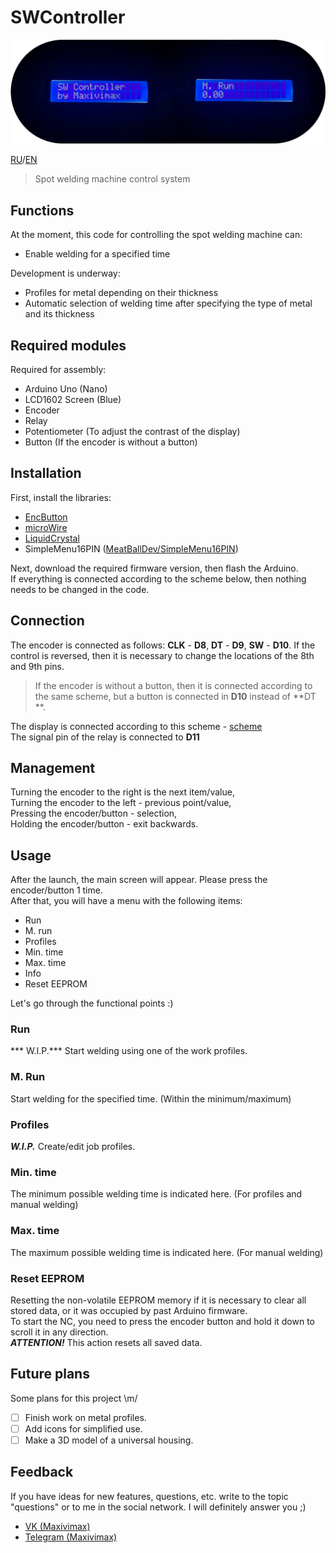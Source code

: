 # SWController
 
![IMG](./ReadMe.png "SWC")

[RU](./README.md)/[EN](./READMEen.md)

> Spot welding machine control system

## Functions

At the moment, this code for controlling the spot welding machine can:
+ Enable welding for a specified time

Development is underway:
+ Profiles for metal depending on their thickness
+ Automatic selection of welding time after specifying the type of metal and its thickness

## Required modules

Required for assembly:
+ Arduino Uno (Nano)
+ LCD1602 Screen (Blue)
+ Encoder
+ Relay
+ Potentiometer (To adjust the contrast of the display)
+ Button (If the encoder is without a button)

## Installation

First, install the libraries:
+ [EncButton](https://github.com/GyverLibs/EncButton)
+ [microWire](https://github.com/GyverLibs/microWire)
+ [LiquidCrystal](https://github.com/arduino-libraries/LiquidCrystal)
+ SimpleMenu16PIN ([MeatBallDev/SimpleMenu16PIN](https://github.com/MeatBallDev/SimpleMenu16PIN))

Next, download the required firmware version, then flash the Arduino.  
If everything is connected according to the scheme below, then nothing needs to be changed in the code.

## Connection

The encoder is connected as follows: **CLK** - **D8**, **DT** - **D9**, **SW** - **D10**. If the control is reversed, then it is necessary to change the locations of the 8th and 9th pins.
> If the encoder is without a button, then it is connected according to the same scheme, but a button is connected in **D10** instead of **DT **.

The display is connected according to this scheme - [scheme](./DispConnect.jpg)  
The signal pin of the relay is connected to **D11**

## Management

Turning the encoder to the right is the next item/value,  
Turning the encoder to the left - previous point/value,  
Pressing the encoder/button - selection,  
Holding the encoder/button - exit backwards.

## Usage

After the launch, the main screen will appear. Please press the encoder/button 1 time.  
After that, you will have a menu with the following items:
+ Run
+ M. run
+ Profiles
+ Min. time
+ Max. time
+ Info
+ Reset EEPROM

Let's go through the functional points :)

### Run
*** W.I.P.*** Start welding using one of the work profiles.

### M. Run
Start welding for the specified time. (Within the minimum/maximum)

### Profiles
***W.I.P.*** Create/edit job profiles.

### Min. time
The minimum possible welding time is indicated here. (For profiles and manual welding)

### Max. time
The maximum possible welding time is indicated here. (For manual welding)

### Reset EEPROM
Resetting the non-volatile EEPROM memory if it is necessary to clear all stored data, or it was occupied by past Arduino firmware.  
To start the NC, you need to press the encoder button and hold it down to scroll it in any direction.  
***ATTENTION!*** This action resets all saved data.

## Future plans

Some plans for this project \m/
- [ ] Finish work on metal profiles.
- [ ] Add icons for simplified use.
- [ ] Make a 3D model of a universal housing.

## Feedback

If you have ideas for new features, questions, etc. write to the topic "questions" or to me in the social network. I will definitely answer you ;)
+ [VK (Maxivimax)](https://vk.com/maxivimax)
+ [Telegram (Maxivimax)](https://t.me/maxivimax)
